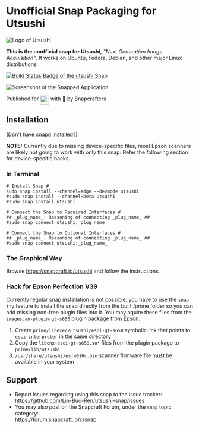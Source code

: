 # Unofficial Snap Packaging for Utsushi
<!--
	Use the RawGit service for easy access to in-repo pictures:
	https://rawgit.com
-->
![Logo of Utsushi](https://cdn.rawgit.com/Lin-Buo-Ren/utsushi-snap/95423ac9/snap/gui/logo.svg "Logo of Utsushi")

**This is the unofficial snap for Utsushi**, *"Next Generation Image Acquisition"*. It works on Ubuntu, Fedora, Debian, and other major Linux distributions.

[![Build Status Badge of the `utsushi` Snap](https://build.snapcraft.io/badge/Lin-Buo-Ren/utsushi-snap.svg "Build Status of the `utsushi` snap")](https://build.snapcraft.io/user/Lin-Buo-Ren/utsushi-snap)

![Screenshot of the Snapped Application](https://cdn.rawgit.com/Lin-Buo-Ren/utsushi-snap/5d179e13/snap/screenshots/main-window.png "Screenshot of the Snapped Application")

Published for <img src="http://anything.codes/slack-emoji-for-techies/emoji/tux.png" align="top" width="24" /> with 💝 by Snapcrafters

## Installation
([Don't have snapd installed?](https://snapcraft.io/docs/core/install))

**NOTE:** Currently due to missing device-specific files, most Epson scanners are likely not going to work with only this snap.  Refer the following section for device-specific hacks.

### In Terminal
    # Install Snap #
    sudo snap install --channel=edge --devmode utsushi
    #sudo snap install --channel=beta utsushi
    #sudo snap install utsushi
    
    # Connect the Snap to Required Interfaces #
    ## _plug_name_: Reasoning of connecting _plug_name_ ##
    #sudo snap connect utsushi:_plug_name_
    
    # Connect the Snap to Optional Interfaces #
    ## _plug_name_: Reasoning of connecting _plug_name_ ##
    #sudo snap connect utsushi:_plug_name_

### The Graphical Way
Browse <https://snapcraft.io/utsushi> and follow the instructions.

### Hack for Epson Perfection V39
Currently regular snap installation is not possible, you have to use the `snap try` feature to install the snap directly from the built /prime folder so you can add missing non-free plugin files into it.  You may aquire these files from the `imagescan-plugin-gt-s650` plugin package [from Epson](http://download.ebz.epson.net/dsc/search/01/search/?OSC=LX).

1. Create `prime/libexec/utsushi/esci-gt-s650` symbolic link that points to `esci-interpreter` in the same directory
2. Copy the `libcnx-esci-gt-s650.so*` files from the plugin package to `prime/lib/utsushi`
3. `/usr/share/utsushi/esfw010c.bin` scanner firmware file must be available in your system

<!-- Uncomment when you have test results
## What is Working
* [A list of functionallities that are verified working]

## What is NOT Working...yet 
* [A list of functionallities that are verified not working]

Check out the [issue tracker](https://github.com/Lin-Buo-Ren/utsushi-snap/issues) for more known issues.

## What is NOT Tested...yet
* [A list of functionallities that are not tested for any reasons.]
-->

## Support
* Report issues regarding using this snap to the issue tracker:  
  <https://github.com/Lin-Buo-Ren/utsushi-snap/issues>
* You may also post on the Snapcraft Forum, under the `snap` topic category:  
  <https://forum.snapcraft.io/c/snap>
